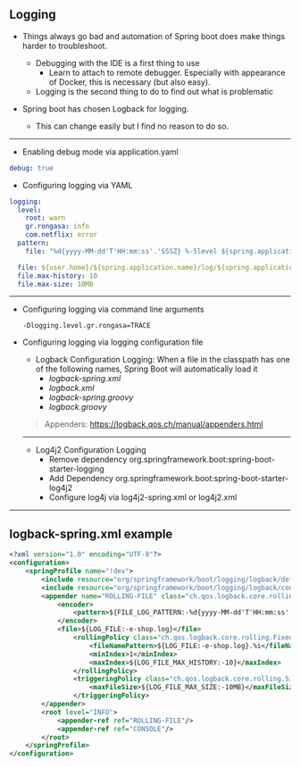 ## Logging

- Things always go bad and automation of Spring boot does make things harder to troubleshoot.

  - Debugging with the IDE is a first thing to use
    - Learn to attach to remote debugger. Especially with appearance of Docker, this is necessary (but also easy).
  - Logging is the second thing to do to find out what is problematic

- Spring boot has chosen Logback for logging.

  - This can change easily but I find no reason to do so.
  
---
- Enabling debug mode via application.yaml

```yaml
debug: true
```

- Configuring logging via YAML

```yaml
logging:
  level:
    root: warn
    gr.rongasa: info
    com.netflix: error
  pattern:
    file: "%d{yyyy-MM-dd'T'HH:mm:ss'.'SSSZ} %-5level ${spring.application.name} %thread %logger -- %msg%n"

  file: ${user.home}/${spring.application.name}/log/${spring.application.name}.log
  file.max-history: 10
  file.max-size: 10MB
```

---

- Configuring logging via command line arguments

  ```
  -Dlogging.level.gr.rongasa=TRACE 
  ```

- Configuring logging via logging configuration file

  - Logback Configuration Logging: When a file in the classpath has one of the following names, Spring Boot will automatically load it
    - *logback-spring.xml*
    - *logback.xml*
    - *logback-spring.groovy*
    - *logback.groovy*

  

  > Appenders: https://logback.qos.ch/manual/appenders.html

  ---

  - Log4j2 Configuration Logging
    - Remove dependency org.springframework.boot:spring-boot-starter-logging
    - Add Dependency org.springframework.boot:spring-boot-starter-log4j2
    - Configure log4j via log4j2-spring.xml or log4j2.xml

---

## logback-spring.xml example

```xml
<?xml version="1.0" encoding="UTF-8"?>
<configuration>
    <springProfile name="!dev">
        <include resource="org/springframework/boot/logging/logback/defaults.xml"/>
        <include resource="org/springframework/boot/logging/logback/console-appender.xml"/>
        <appender name="ROLLING-FILE" class="ch.qos.logback.core.rolling.RollingFileAppender">
            <encoder>
                <pattern>${FILE_LOG_PATTERN:-%d{yyyy-MM-dd'T'HH:mm:ss'.'SSSZ} %-5level ${spring.application.name} %thread %logger -- %msg%n}</pattern>
            </encoder>
            <file>${LOG_FILE:-e-shop.log}</file>
                <rollingPolicy class="ch.qos.logback.core.rolling.FixedWindowRollingPolicy">
                    <fileNamePattern>${LOG_FILE:-e-shop.log}.%i</fileNamePattern>
                    <minIndex>1</minIndex>
                    <maxIndex>${LOG_FILE_MAX_HISTORY:-10}</maxIndex>
                </rollingPolicy>
                <triggeringPolicy class="ch.qos.logback.core.rolling.SizeBasedTriggeringPolicy">
                    <maxFileSize>${LOG_FILE_MAX_SIZE:-10MB}</maxFileSize>
                </triggeringPolicy>
        </appender>
        <root level="INFO">
            <appender-ref ref="ROLLING-FILE"/>
            <appender-ref ref="CONSOLE"/>
        </root>
    </springProfile>
</configuration>
```